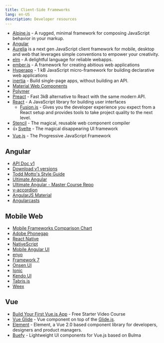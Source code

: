 ```yaml
---
title: Client-Side Frameworks
lang: en-US
description: Developer resources
---
```


- [Alpine.js](https://github.com/alpinejs/alpine) - A rugged, minimal framework for composing JavaScript behavior in your markup.
- [Angular](https://angular.io/)
- [Aurelia](http://aurelia.io/) is a next gen JavaScript client framework for mobile, desktop and web that leverages
  simple conventions to empower your creativity.
- [elm](https://elm-lang.org/) - A delightful language for reliable webapps.
- [ember.js](http://emberjs.com/) - A framework for creating abitious web applications
- [Hyperapp](https://github.com/jorgebucaran/hyperapp) - 1 kB JavaScript micro-framework for building declarative web applications
- [inertia](https://inertiajs.com/) - Build single-page apps, without building an API.
- [Material Web Components](https://github.com/material-components/material-components-web-components)
- [Polymer](https://www.polymer-project.org)
- [Preact](https://preactjs.com/) - Fast 3kB alternative to React with the same modern API.
- [React](https://reactjs.org/) - A JavaScript library for building user interfaces
  - [Fusion.js](https://fusionjs.com/) - Gives you the developer experience you expect from a React setup and provides tools to take project quality to the next level.
- [Stencil](https://stenciljs.com/) - The magical, reusable web component compiler
- :+1: [Svelte](https://svelte.technology/) - The magical disappearing UI framework
- [Vue.js](https://vuejs.org/) - The Progressive JavaScript Framework

## Angular

- [API Doc v1](https://docs.angularjs.org/api)
- [Download v1 versions](https://code.angularjs.org/)
- [Todd Motto's Style Guide](https://github.com/toddmotto/angularjs-styleguide)
- [Ultimate Angular](https://ultimatecourses.com/angular)
- [Ultimate Angular - Master Course Repo](https://github.com/UltimateAngular/ultimate-angular-master-src)
- [v-accordion](https://github.com/LukaszWatroba/v-accordion)
- [AngularJS Material](https://material.angularjs.org/latest/)
- [Angularcasts](https://angularcasts.io/)

## Mobile Web

- [Mobile Frameworks Comparison Chart](http://mobile-frameworks-comparison-chart.com/)
- [Adobe Phonegap](http://phonegap.com/)
- [React Native](https://facebook.github.io/react-native/)
- [NativeScript](https://www.nativescript.org/)
- [Mobile Angular UI](http://mobileangularui.com/)
- [enyo](http://enyojs.com/)
- [Framework 7](http://framework7.io/)
- [Onsen UI](https://onsen.io/)
- [Ionic](http://ionicframework.com/)
- [Kendo UI](http://www.telerik.com/kendo-ui)
- [Tabris.js](https://tabrisjs.com/)
- [Weex](http://alibaba.github.io/weex/index.html)

## Vue

- [Build Your First Vue.js App](https://courses.vuejsdevelopers.com/p/build-your-first-vue-js-app) - Free Starter Video Course
- [Vue Glide](https://antonreshetov.github.io/vue-glide/) - Vue component on top of the [Glide.js](https://glidejs.com/).
- [Element](https://element.eleme.io/#/en-US) - Element, a Vue 2.0 based component library for developers, designers and product managers.
- [Buefy](https://buefy.github.io/) - Lightweight UI components for Vue.js based on Bulma
